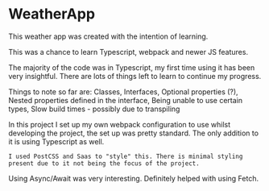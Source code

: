 # WeatherApp

This weather app was created with the intention of learning.

This was a chance to learn Typescript, webpack and newer JS features.

The majority of the code was in Typescript, my first time using it has been very insightful. There are lots of things left to learn to continue my progress.

Things to note so far are:
    Classes,
    Interfaces,
    Optional properties (?),
    Nested properties defined in the interface,
    Being unable to use certain types,
    Slow build times - possibly due to transpiling

In this project I set up my own webpack configuration to use whilst developing the project, the set up was pretty standard. The only addition to it is using Typescript as well.

    I used PostCSS and Saas to "style" this. There is minimal styling present due to it not being the focus of the project.

Using Async/Await was very interesting. Definitely helped with using Fetch.
